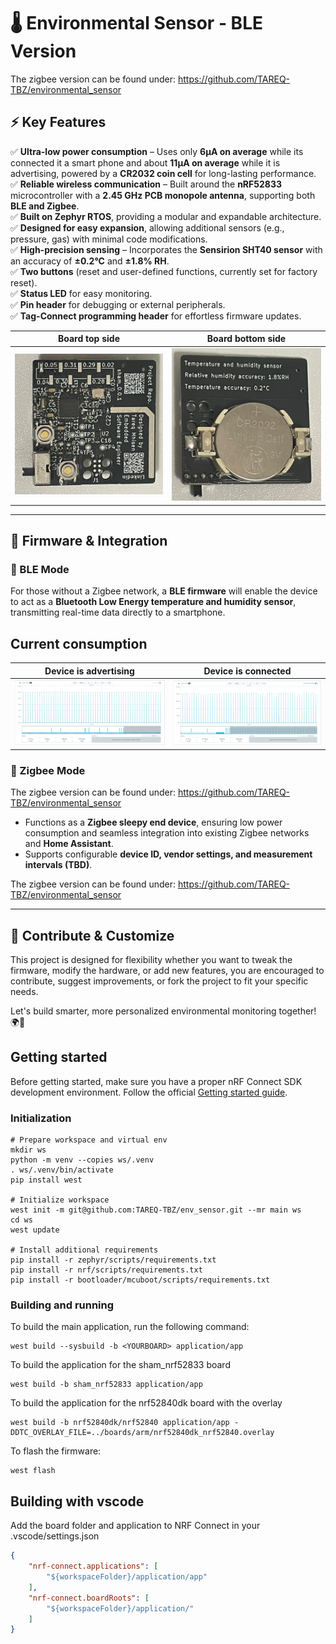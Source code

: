 # 🌡️ Environmental Sensor - BLE Version

The zigbee version can be found under: https://github.com/TAREQ-TBZ/environmental_sensor

## ⚡ Key Features

✅ **Ultra-low power consumption** – Uses only **6µA on average** while its connected it a smart phone and about **11µA on average** while it is advertising, powered by a **CR2032 coin cell** for long-lasting performance.  
✅ **Reliable wireless communication** – Built around the **nRF52833** microcontroller with a **2.45 GHz PCB monopole antenna**, supporting both **BLE and Zigbee**.  
✅ **Built on Zephyr RTOS**, providing a modular and expandable architecture.  
✅ **Designed for easy expansion**, allowing additional sensors (e.g., pressure, gas) with minimal code modifications.  
✅ **High-precision sensing** – Incorporates the **Sensirion SHT40 sensor** with an accuracy of **±0.2°C** and **±1.8% RH**.  
✅ **Two buttons** (reset and user-defined functions, currently set for factory reset).  
✅ **Status LED** for easy monitoring.  
✅ **Pin header** for debugging or external peripherals.  
✅ **Tag-Connect programming header** for effortless firmware updates.  

| Board top side | Board bottom side |
|-------------------------|-------------------------|
| ![Board top side](docs/images/Board_top.jpeg?s=300) | ![Board bottom side](docs/images/Board_bottom.jpeg?s=300) |

---

## 🔧 Firmware & Integration

### 📶 BLE Mode

For those without a Zigbee network, a **BLE firmware** will enable the device to act as a **Bluetooth Low Energy temperature and humidity sensor**, transmitting real-time data directly to a smartphone.

## Current consumption

| Device is advertising | Device is connected |
|-------------------------|-------------------------|
| ![advertising](docs/images/device_is_advertising.png?s=300) | ![connected](docs/images/device_is_connected.png?s=300) |

### 📡 Zigbee Mode  

The zigbee version can be found under: https://github.com/TAREQ-TBZ/environmental_sensor

- Functions as a **Zigbee sleepy end device**, ensuring low power consumption and seamless integration into existing Zigbee networks and **Home Assistant**.  
- Supports configurable **device ID, vendor settings, and measurement intervals (TBD)**.  

The zigbee version can be found under: https://github.com/TAREQ-TBZ/environmental_sensor

---

## 📢 Contribute & Customize

This project is designed for flexibility whether you want to tweak the firmware, modify the hardware, or add new features, you are encouraged to contribute, suggest improvements, or fork the project to fit your specific needs.

Let's build smarter, more personalized environmental monitoring together! 🌍🔧

## Getting started

Before getting started, make sure you have a proper nRF Connect SDK development environment.
Follow the official
[Getting started guide](https://developer.nordicsemi.com/nRF_Connect_SDK/doc/latest/nrf/getting_started.html).

### Initialization

```shell
# Prepare workspace and virtual env
mkdir ws
python -m venv --copies ws/.venv
. ws/.venv/bin/activate
pip install west

# Initialize workspace
west init -m git@github.com:TAREQ-TBZ/env_sensor.git --mr main ws
cd ws
west update

# Install additional requirements
pip install -r zephyr/scripts/requirements.txt
pip install -r nrf/scripts/requirements.txt
pip install -r bootloader/mcuboot/scripts/requirements.txt
```

### Building and running

To build the main application, run the following command:

```shell
west build --sysbuild -b <YOURBOARD> application/app
```

To build the application for the sham_nrf52833 board

```shell
west build -b sham_nrf52833 application/app
```

To build the application for the nrf52840dk board with the overlay

```shell
west build -b nrf52840dk/nrf52840 application/app -DDTC_OVERLAY_FILE=../boards/arm/nrf52840dk_nrf52840.overlay
```

To flash the firmware:

```shell
west flash
```

## Building with vscode

Add the board folder and application to NRF Connect in your .vscode/settings.json

```json
{
    "nrf-connect.applications": [
        "${workspaceFolder}/application/app"
    ],
    "nrf-connect.boardRoots": [
        "${workspaceFolder}/application/"
    ]
}
```
